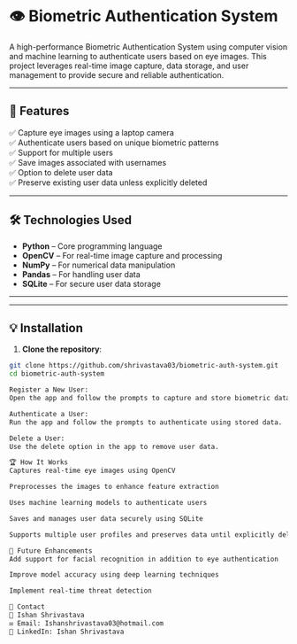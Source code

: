 # 👁️ Biometric Authentication System

A high-performance Biometric Authentication System using computer vision and machine learning to authenticate users based on eye images. This project leverages real-time image capture, data storage, and user management to provide secure and reliable authentication.

---

## 🚀 Features

✅ Capture eye images using a laptop camera  
✅ Authenticate users based on unique biometric patterns  
✅ Support for multiple users  
✅ Save images associated with usernames  
✅ Option to delete user data  
✅ Preserve existing user data unless explicitly deleted  

---

## 🛠️ Technologies Used

- **Python** – Core programming language  
- **OpenCV** – For real-time image capture and processing  
- **NumPy** – For numerical data manipulation  
- **Pandas** – For handling user data  
- **SQLite** – For secure user data storage  

---

---

## 💡 Installation

1. **Clone the repository**:
```bash
git clone https://github.com/shrivastava03/biometric-auth-system.git
cd biometric-auth-system

Register a New User:
Open the app and follow the prompts to capture and store biometric data.

Authenticate a User:
Run the app and follow the prompts to authenticate using stored data.

Delete a User:
Use the delete option in the app to remove user data.

🏆 How It Works
Captures real-time eye images using OpenCV

Preprocesses the images to enhance feature extraction

Uses machine learning models to authenticate users

Saves and manages user data securely using SQLite

Supports multiple user profiles and preserves data until explicitly deleted

🎯 Future Enhancements
Add support for facial recognition in addition to eye authentication

Improve model accuracy using deep learning techniques

Implement real-time threat detection

📧 Contact
👤 Ishan Shrivastava
✉️ Email: Ishanshrivastava03@hotmail.com
🔗 LinkedIn: Ishan Shrivastava

